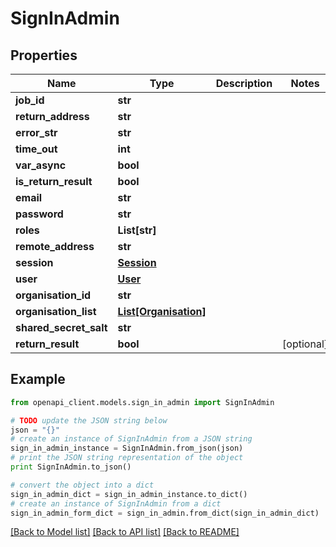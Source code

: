 # SignInAdmin


## Properties
Name | Type | Description | Notes
------------ | ------------- | ------------- | -------------
**job_id** | **str** |  | 
**return_address** | **str** |  | 
**error_str** | **str** |  | 
**time_out** | **int** |  | 
**var_async** | **bool** |  | 
**is_return_result** | **bool** |  | 
**email** | **str** |  | 
**password** | **str** |  | 
**roles** | **List[str]** |  | 
**remote_address** | **str** |  | 
**session** | [**Session**](Session.md) |  | 
**user** | [**User**](User.md) |  | 
**organisation_id** | **str** |  | 
**organisation_list** | [**List[Organisation]**](Organisation.md) |  | 
**shared_secret_salt** | **str** |  | 
**return_result** | **bool** |  | [optional] 

## Example

```python
from openapi_client.models.sign_in_admin import SignInAdmin

# TODO update the JSON string below
json = "{}"
# create an instance of SignInAdmin from a JSON string
sign_in_admin_instance = SignInAdmin.from_json(json)
# print the JSON string representation of the object
print SignInAdmin.to_json()

# convert the object into a dict
sign_in_admin_dict = sign_in_admin_instance.to_dict()
# create an instance of SignInAdmin from a dict
sign_in_admin_form_dict = sign_in_admin.from_dict(sign_in_admin_dict)
```
[[Back to Model list]](../README.md#documentation-for-models) [[Back to API list]](../README.md#documentation-for-api-endpoints) [[Back to README]](../README.md)


